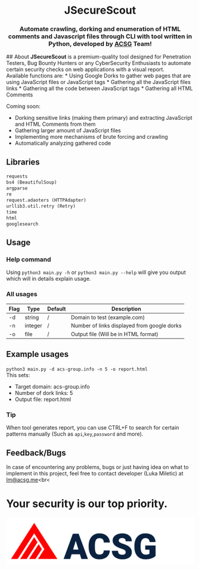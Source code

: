 <h1 align="center">JSecureScout</h1>
<h3 align="center">Automate crawling, dorking and enumeration of HTML comments and Javascript files through CLI with tool written in Python, developed by <a href="https://acs-group.info">ACSG</a> Team!</h3>
## About
<b>JSecureScout</b> is a premium-quality tool designed for Penetration Testers, Bug Bounty Hunters or any CyberSecurity Enthusiasts to automate certain security checks on web applications with a visual report.<br>
Available functions are:
* Using Google Dorks to gather web pages that are using JavaScript files or JavaScript tags
* Gathering all the JavaScript files links
* Gathering all the code between JavaScript tags
* Gathering all HTML Comments<br>

Coming soon:
* Dorking sensitive links (making them primary) and extracting JavaScript and HTML Comments from them
* Gathering larger amount of JavaScript files
* Implementing more mechanisms of brute forcing and crawling
* Automatically analyzing gathered code

## Libraries
```
requests
bs4 (BeautifulSoup)
argparse
re
request.adaoters (HTTPAdapter)
urllib3.util.retry (Retry)
time
html
googlesearch
```
## Usage
### Help command
Using `python3 main.py -h` or `python3 main.py --help` will give you output which will in details explain usage.
### All usages
| Flag    | Type   | Default | Description                                 |
|---------|--------|---------|---------------------------------------------|
| -d      | string | /       | Domain to test (example.com)                |
| -n      | integer| /       | Number of links displayed from google dorks |
| -o      | file   | /       | Output file (Will be in HTML format)        |

## Example usages
`python3 main.py -d acs-group.info -n 5 -o report.html`<br>
This sets:
* Target domain: acs-group.info
* Number of dork links: 5
* Output file: report.html

### Tip
When tool generates report, you can use CTRL+F to search for certain patterns manually (Such as `api`,`key`,`password` and more).

## Feedback/Bugs
In case of encountering any problems, bugs or just having idea on what to implement in this project, feel free to contact developer (Luka Miletic) at [lm@acsg.me](mailto:lm@acsg.me)<br<

# Your security is our top priority.
[<img src="./ACSG.png" />](https://acs-group.info/)


